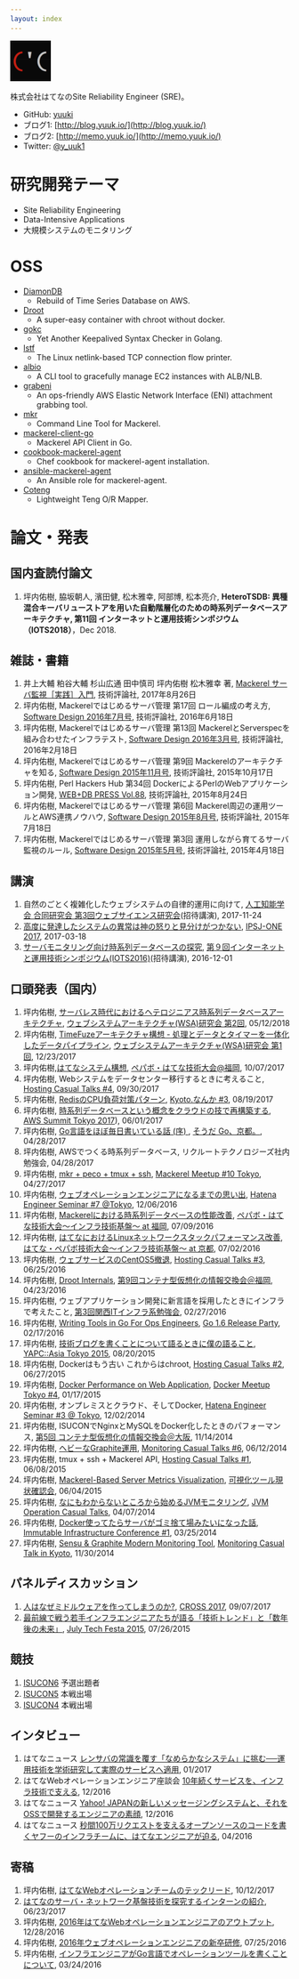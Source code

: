 ```yaml
---
layout: index
---
```



![y_uuki's profile image](https://raw.githubusercontent.com/yuuki/yuuk.io/master/images/y_uuki.small.png)

株式会社はてなのSite Reliability Engineer (SRE)。

- GitHub: [yuuki](https://github.com/yuuki)
- ブログ1: [http://blog.yuuk.io/](http://blog.yuuk.io/)
- ブログ2: [http://memo.yuuk.io/](http://memo.yuuk.io/)
- Twitter: [@y_uuk1](https://twitter.com/y_uuk1)

# 研究開発テーマ

- Site Reliability Engineering
- Data-Intensive Applications
- 大規模システムのモニタリング

# OSS

- [DiamonDB](https://github.com/yuuki/diamondb)
  - Rebuild of Time Series Database on AWS.
- [Droot](https://github.com/yuuki/droot)
  - A super-easy container with chroot without docker.
- [gokc](https://github.com/yuuki/gokc)
  - Yet Another Keepalived Syntax Checker in Golang.
- [lstf](https://github.com/yuuki/lstf)
  - The Linux netlink-based TCP connection flow printer.
- [albio](https://github.com/yuuki/albio)
  - A CLI tool to gracefully manage EC2 instances with ALB/NLB.
- [grabeni](https://github.com/yuuki/grabeni)
  - An ops-friendly AWS Elastic Network Interface (ENI) attachment grabbing tool.
- [mkr](https://github.com/mackerelio/mkr)
  - Command Line Tool for Mackerel.
- [mackerel-client-go](https://github.com/mackerelio/mackerel-client-go)
  - Mackerel API Client in Go.
- [cookbook-mackerel-agent](https://github.com/mackerelio/cookbook-mackerel-agent)
  - Chef cookbook for mackerel-agent installation.
- [ansible-mackerel-agent](https://github.com/mackerelio/ansible-mackerel-agent)
  - An Ansible role for mackerel-agent.
- [Coteng](https://metacpan.org/pod/Coteng)
  - Lightweight Teng O/R Mapper.

# 論文・発表

## 国内査読付論文

1. 坪内佑樹, 脇坂朝人, 濱田健, 松木雅幸, 阿部博, 松本亮介, **HeteroTSDB: 異種混合キーバリューストアを用いた自動階層化のための時系列データベースアーキテクチャ, 第11回 インターネットと運用技術シンポジウム（IOTS2018）**，Dec 2018.

## 雑誌・書籍

1. 井上大輔 粕谷大輔 杉山広通 田中慎司 坪内佑樹 松木雅幸 著, [Mackerel サーバ監視［実践］入門](http://gihyo.jp/book/2017/978-4-7741-9213-0), 技術評論社, 2017年8月26日
1. 坪内佑樹, Mackerelではじめるサーバ管理 第17回 ロール編成の考え方, [Software Design 2016年7月号](http://gihyo.jp/magazine/SD/archive/2016/201607), 技術評論社, 2016年6月18日
1. 坪内佑樹, Mackerelではじめるサーバ管理 第13回 MackerelとServerspecを組み合わせたインフラテスト, [Software Design 2016年3月号](http://gihyo.jp/magazine/SD/archive/2016/201603), 技術評論社, 2016年2月18日
1. 坪内佑樹, Mackerelではじめるサーバ管理 第9回 Mackerelのアーキテクチャを知る, [Software Design 2015年11月号](http://gihyo.jp/magazine/SD/archive/2015/201511), 技術評論社, 2015年10月17日
1. 坪内佑樹, Perl Hackers Hub 第34回 DockerによるPerlのWebアプリケーション開発, [WEB+DB PRESS Vol.88](http://gihyo.jp/magazine/wdpress/archive/2015/vol88), 技術評論社, 2015年8月24日
1. 坪内佑樹, Mackerelではじめるサーバ管理 第6回 Mackerel周辺の運用ツールとAWS連携ノウハウ, [Software Design 2015年8月号](http://gihyo.jp/magazine/SD/archive/2015/201508), 技術評論社, 2015年7月18日
1. 坪内佑樹, Mackerelではじめるサーバ管理 第3回 運用しながら育てるサーバ監視のルール, [Software Design 2015年5月号](http://gihyo.jp/magazine/SD/archive/2015/201505), 技術評論社, 2015年4月18日

## 講演

1. 自然のごとく複雑化したウェブシステムの自律的運用に向けて, [人工知能学会 合同研究会 第3回ウェブサイエンス研究会](http://www.ai-gakkai.or.jp/sigconf/)(招待講演), 2017-11-24
1. [高度に発達したシステムの異常は神の怒りと見分けがつかない](https://speakerdeck.com/yuukit/ipsj-one-2017-y-uuki), [IPSJ-ONE 2017](http://ipsj-one.org/), 2017-03-18
1. [サーバモニタリング向け時系列データベースの探究](https://speakerdeck.com/yuukit/the-study-of-time-series-database-for-server-monitoring), [第９回インターネットと運用技術シンポジウム(IOTS2016)](http://www.iot.ipsj.or.jp/iots/2016)(招待講演), 2016-12-01

## 口頭発表（国内）

1. 坪内佑樹, [サーバレス時代におけるヘテロジニアス時系列データベースアーキテクチャ](https://speakerdeck.com/yuukit/heterotsdb), [ウェブシステムアーキテクチャ(WSA)研究会 第2回](https://websystemarchitecture.hatenablog.jp/entry/2018/03/22/104006), 05/12/2018
1. 坪内佑樹, [TimeFuzeアーキテクチャ構想 - 処理とデータとタイマーを一体化したデータパイプライン](https://speakerdeck.com/yuukit/the-concept-of-timefuze-architecture), [ウェブシステムアーキテクチャ(WSA)研究会 第1回](http://websystemarchitecture.hatenablog.jp/entry/2017/12/17/133301), 12/23/2017
1. 坪内佑樹,[はてなシステム構想](https://speakerdeck.com/yuukit/the-concept-of-hatena-system), [ペパボ・はてな技術大会@福岡](https://pepabo.connpass.com/event/65932/), 10/07/2017
1. 坪内佑樹, Webシステムをデータセンター移行するときに考えること, [Hosting Casual Talks #4](https://connpass.com/event/62208/), 09/30/2017
1. 坪内佑樹, [RedisのCPU負荷対策パターン](https://speakerdeck.com/yuukit/redisfalsecpufu-he-dui-ce-patan), [Kyoto.なんか #3](https://kyoto-nanka.connpass.com/event/62617/), 08/19/2017
1. 坪内佑樹, [時系列データベースという概念をクラウドの技で再構築する](https://speakerdeck.com/yuukit/the-rebuild-of-time-series-database-on-aws), [AWS Summit Tokyo 2017](http://www.awssummit.tokyo/)), 06/01/2017
1. 坪内佑樹, [Go言語をほぼ毎日書いている話 (序) ](https://speakerdeck.com/yuukit/daily-coding-in-go), [そうだ Go、京都。](https://go-kyoto.connpass.com/event/55599/), 04/28/2017
1. 坪内佑樹, AWSでつくる時系列データベース, リクルートテクノロジーズ社内勉強会, 04/28/2017
1. 坪内佑樹, [mkr + peco + tmux + ssh](https://speakerdeck.com/yuukit/mkr-plus-peco-plus-tmux-plus-ssh), [Mackerel Meetup #10 Tokyo](https://mackerelio.connpass.com/event/54302/), 04/27/2017
1. 坪内佑樹, [ウェブオペレーションエンジニアになるまでの思い出](https://speakerdeck.com/yuukit/memories-until-i-become-a-web-operations-engineer), [Hatena Engineer Seminar #7 @Tokyo](https://hatena.connpass.com/event/45217/), 12/06/2016
1. 坪内佑樹, [Mackerelにおける時系列データベースの性能改善](https://speakerdeck.com/yuukit/performance-improvement-of-tsdb-in-mackerel), [ペパボ・はてな技術大会〜インフラ技術基盤〜 at 福岡](http://pepabo.connpass.com/event/33522/), 07/09/2016
1. 坪内佑樹, [はてなにおけるLinuxネットワークスタックパフォーマンス改善](https://speakerdeck.com/yuukit/linux-network-performance-improvement-at-hatena), [はてな・ペパボ技術大会〜インフラ技術基盤〜 at 京都](http://hatena.connpass.com/event/33521/), 07/02/2016
1. 坪内佑樹, [ウェブサービスのCentOS5撤退](https://speakerdeck.com/yuukit/centos5-retiring-for-web-servicies), [Hosting Casual Talks #3](http://connpass.com/event/29857/), 06/25/2016
1. 坪内佑樹, [Droot Internals](https://speakerdeck.com/yuukit/droot-internals), [第9回コンテナ型仮想化の情報交換会＠福岡](http://ct-study.connpass.com/event/23455/), 04/23/2016
1. 坪内佑樹, ウェブアプリケーション開発に新言語を採用したときにインフラで考えたこと, [第3回関西ITインフラ系勉強会](http://kansai-itinfra.connpass.com/event/26165/), 02/27/2016
1. 坪内佑樹, [Writing Tools in Go For Ops Engineers](https://speakerdeck.com/yuukit/writing-tools-in-go-for-ops-engineers), [Go 1.6 Release Party](http://gocon.connpass.com/event/26572/), 02/17/2016
1. 坪内佑樹, [技術ブログを書くことについて語るときに僕の語ること](http://yapcasia.org/2015/talk/show/7d62caf8-12f4-11e5-881c-d9f87d574c3a), [YAPC::Asia Tokyo 2015](http://yapcasia.org/2015/), 08/20/2015
1. 坪内佑樹, Dockerはもう古い これからはchroot, [Hosting Casual Talks #2](http://www.zusaar.com/event/9057007), 06/27/2015
1. 坪内佑樹, [Docker Performance on Web Application](https://speakerdeck.com/yuukit/docker-performance-on-web-application), [Docker Meetup Tokyo #4](http://dockerjp.connpass.com/event/10318/), 01/17/2015
1. 坪内佑樹, オンプレミスとクラウド、そしてDocker, [Hatena Engineer Seminar #3 @ Tokyo](http://eventdots.jp/event/244689), 12/02/2014
1. 坪内佑樹, ISUCONでNginxとMySQLをDocker化したときのパフォーマンス, [第5回 コンテナ型仮想化の情報交換会＠大阪](http://ct-study.connpass.com/event/9068/), 11/14/2014
1. 坪内佑樹, [ヘビーなGraphite運用](https://speakerdeck.com/yuukit/hebinagraphiteyun-yong), [Monitoring Casual Talks #6](http://www.zusaar.com/event/11447004), 06/12/2014
1. 坪内佑樹, tmux + ssh + Mackerel API, [Hosting Casual Talks #1](http://www.zusaar.com/event/8427003), 06/08/2015
1. 坪内佑樹, [Mackerel-Based Server Metrics Visualization](https://speakerdeck.com/yuukit/mackerel-based-server-metrics-visualization), [可視化ツール現状確認会](http://www.zusaar.com/event/7437003), 06/04/2015
1. 坪内佑樹, [なにもわからないところから始めるJVMモニタリング](https://speakerdeck.com/yuukit/nanimowakaranaitokorokarashi-merujvmmonitaringu), [JVM Operation Casual Talks](https://atnd.org/events/48999), 04/07/2014
1. 坪内佑樹, [Docker使ってたらサーバがゴミ捨て場みたいになった話](https://speakerdeck.com/yuukit/dockershi-tutetarasahakakomishe-techang-mitaininatutetahua), [Immutable Infrastructure Conference #1](https://atnd.org/events/47786), 03/25/2014
1. 坪内佑樹, [Sensu & Graphite Modern Monitoring Tool](https://speakerdeck.com/yuukit/sensu-plus-graphite), [Monitoring Casual Talk in Kyoto](http://www.zusaar.com/event/1377006), 11/30/2014

## パネルディスカッション

1. [人はなぜミドルウェアを作ってしまうのか?](http://2017.cross-party.com/program/x4), [CROSS 2017](http://2017.cross-party.com), 09/07/2017
1. [最前線で戦う若手インフラエンジニアたちが語る「技術トレンド」と「数年後の未来」](https://2015.techfesta.jp/p/program.html#tech_trend_and_future), [July Tech Festa 2015](https://2015.techfesta.jp), 07/26/2015

## 競技

1. [ISUCON6](http://isucon.net/archives/48465737.html) 予選出題者
1. [ISUCON5](http://isucon.net/archives/45166636.html) 本戦出場
1. [ISUCON4](http://isucon.net/archives/41252218.html) 本戦出場

## インタビュー

1. はてなニュース [レンサバの常識を覆す「なめらかなシステム」に挑む──運用技術を学術研究して実際のサービスへ適用](http://hatenanews.com/articles/201701/24117), 01/2017
1. はてなWebオペレーションエンジニア座談会 [10年続くサービスを、インフラ技術で支える](http://hatenacorp.jp/recruit/operation_engineer), 12/2016
1. はてなニュース [Yahoo! JAPANの新しいメッセージングシステムと、それをOSSで開発するエンジニアの素顔](http://hatenanews.com/articles/201612/24092), 12/2016
1. はてなニュース [秒間100万リクエストを支えるオープンソースのコードを書くヤフーのインフラチームに、はてなエンジニアが迫る](http://hatenanews.com/articles/201604/23819), 04/2016

## 寄稿

1. 坪内佑樹, [はてなWebオペレーションチームのテックリード](http://developer.hatenastaff.com/entry/2017/10/12/184721), 10/12/2017
1. [はてなのサーバ・ネットワーク基盤技術を探究するインターンの紹介](http://developer.hatenastaff.com/entry/2017/06/23/141135), 06/23/2017
1. 坪内佑樹, [2016年はてなWebオペレーションエンジニアのアウトプット](http://developer.hatenastaff.com/entry/2016/12/28/151403), 12/28/2016
1. 坪内佑樹, [2016年ウェブオペレーションエンジニアの新卒研修](http://developer.hatenastaff.com/entry/2016-newbie-training-of-web-operation), 07/25/2016
1. 坪内佑樹, [インフラエンジニアがGo言語でオペレーションツールを書くことについて](http://developer.hatenastaff.com/entry/golang-for-ops), 03/24/2016
